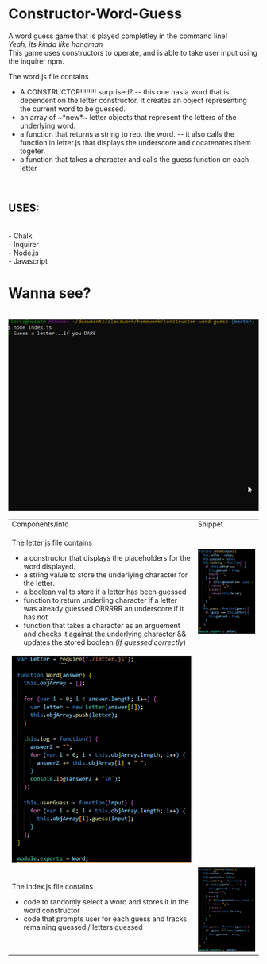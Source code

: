 # Constructor-Word-Guess

A word guess game that is played completley in the command line! <br>
<i>Yeah, its kinda like hangman</i><br>
This game uses constructors to operate, and is able to take user input using the inquirer npm. <br>

<table>
<tr>
<td>Components/Info</td>
<td>Snippet</td>
</tr>
<tr>
<td>

The letter.js file contains<ul>

<li> a constructor that displays the placeholders for the word displayed.</li> 
<li>a string value to store the underlying character for the letter. </li>
<li> a boolean val to store if a letter has been guessed</li>
<li>function to return underling character if a letter was already guessed ORRRRR an underscore if it has not </li>
<li>function that takes a character as an arguement and checks it against the underlying character && updates the stored boolean (<i>if guessed correctly</i>)</ul></td>

<td><img src="./letter.png"></td>
</tr>
<tr>
The word.js file contains <ul>
<li> A CONSTRUCTOR!!!!!!!! surprised? -- this one has a word that is dependent on the letter constructor.  It creates an object representing the current word to be guessed.</li>
<li>an array of ~*new*~ letter objects that represent the letters of the underlying word.</li>
<li>a function that returns a string to rep. the word. -- it also calls the function in letter.js that displays the underscore and cocatenates them togeter. </li>
<li>a function that takes a character and calls the guess function on each letter</li></td>
<td><img src="./word.png"></td></tr>
<tr>
<td>The index.js file contains <ul>
<li> code to randomly select a word and stores it in the word constructor</li>
<li> code that prompts user for each guess and tracks remaining guessed / letters guessed</li>
</td>
<td><img src="./letter.png"></td></tr>
<br>

<h2>USES:</h2><br>
- Chalk <br>
- Inquirer <br>
- Node.js <br>
- Javascript <br>
<h1>
Wanna see? </h1><br>
<img src="./fix.gif">
